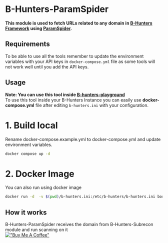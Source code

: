 # B-Hunters-ParamSpider

**This module is used to fetch URLs related to any domain in [B-Hunters Framework](https://github.com/B-Hunters/B-Hunters) using [ParamSpider](https://github.com/devanshbatham/ParamSpider).**


## Requirements

To be able to use all the tools remember to update the environment variables with your API keys in `docker-compose.yml` file as some tools will not work well until you add the API keys.

## Usage 

**Note: You can use this tool inside [B-hunters-playground](https://github.com/B-Hunters/B-Hunters-playground)**   
To use this tool inside your B-Hunters Instance you can easily use **docker-compose.yml** file after editing `b-hunters.ini` with your configuration.

# 1. **Build local**
Rename docker-compose.example.yml to docker-compose.yml and update environment variables.

```bash
docker compose up -d
```

# 2. **Docker Image**
You can also run using docker image
```bash
docker run -d  -v $(pwd)/b-hunters.ini:/etc/b-hunters/b-hunters.ini bormaa/b-hunters-paramspider:v1.0
```

## How it works

B-Hunters-ParamSpider receives the domain from B-Hunters-Subrecon module and run scanning on it   
[!["Buy Me A Coffee"](https://www.buymeacoffee.com/assets/img/custom_images/orange_img.png)](https://www.buymeacoffee.com/bormaa)
